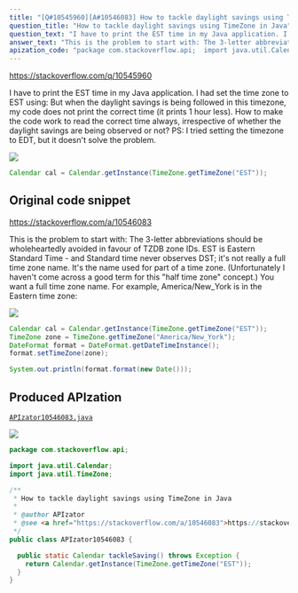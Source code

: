 ```yaml
---
title: "[Q#10545960][A#10546083] How to tackle daylight savings using TimeZone in Java"
question_title: "How to tackle daylight savings using TimeZone in Java"
question_text: "I have to print the EST time in my Java application. I had set the time zone to EST using: But when the daylight savings is being followed in this timezone, my code does not print the correct time (it prints 1 hour less). How to make the code work to read the correct time always, irrespective of whether the daylight savings are being observed or not? PS: I tried setting the timezone to EDT, but it doesn't solve the problem."
answer_text: "This is the problem to start with: The 3-letter abbreviations should be wholeheartedly avoided in favour of TZDB zone IDs. EST is Eastern Standard Time - and Standard time never observes DST; it's not really a full time zone name. It's the name used for part of a time zone. (Unfortunately I haven't come across a good term for this \"half time zone\" concept.) You want a full time zone name. For example, America/New_York is in the Eastern time zone:"
apization_code: "package com.stackoverflow.api;  import java.util.Calendar; import java.util.TimeZone;  /**  * How to tackle daylight savings using TimeZone in Java  *  * @author APIzator  * @see <a href=\"https://stackoverflow.com/a/10546083\">https://stackoverflow.com/a/10546083</a>  */ public class APIzator10546083 {    public static Calendar tackleSaving() throws Exception {     return Calendar.getInstance(TimeZone.getTimeZone(\"EST\"));   } }"
---
```


https://stackoverflow.com/q/10545960

I have to print the EST time in my Java application. I had set the time zone to EST using:
But when the daylight savings is being followed in this timezone, my code does not print the correct time (it prints 1 hour less).
How to make the code work to read the correct time always, irrespective of whether the daylight savings are being observed or not?
PS: I tried setting the timezone to EDT, but it doesn&#x27;t solve the problem.


<div class="code-logo"><img src="/stackoverflow.png" /></div>

```java
Calendar cal = Calendar.getInstance(TimeZone.getTimeZone("EST"));
```


## Original code snippet

https://stackoverflow.com/a/10546083

This is the problem to start with:
The 3-letter abbreviations should be wholeheartedly avoided in favour of TZDB zone IDs. EST is Eastern Standard Time - and Standard time never observes DST; it&#x27;s not really a full time zone name. It&#x27;s the name used for part of a time zone. (Unfortunately I haven&#x27;t come across a good term for this &quot;half time zone&quot; concept.)
You want a full time zone name. For example, America/New_York is in the Eastern time zone:

<div class="code-logo"><img src="/stackoverflow.png" /></div>

```java
Calendar cal = Calendar.getInstance(TimeZone.getTimeZone("EST"));
TimeZone zone = TimeZone.getTimeZone("America/New_York");
DateFormat format = DateFormat.getDateTimeInstance();
format.setTimeZone(zone);

System.out.println(format.format(new Date()));
```

## Produced APIzation

[`APIzator10546083.java`](https://github.com/pasqualesalza/apization-temp-data/raw/master/search/APIzator10546083.java)

<div class="code-logo"><img src="/apizator.png" /></div>

```java
package com.stackoverflow.api;

import java.util.Calendar;
import java.util.TimeZone;

/**
 * How to tackle daylight savings using TimeZone in Java
 *
 * @author APIzator
 * @see <a href="https://stackoverflow.com/a/10546083">https://stackoverflow.com/a/10546083</a>
 */
public class APIzator10546083 {

  public static Calendar tackleSaving() throws Exception {
    return Calendar.getInstance(TimeZone.getTimeZone("EST"));
  }
}

```